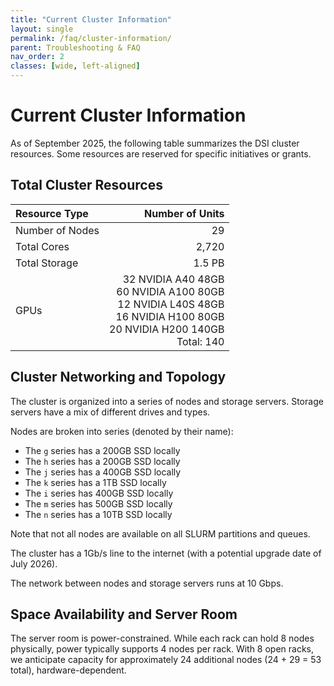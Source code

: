 ```yaml
---
title: "Current Cluster Information"
layout: single
permalink: /faq/cluster-information/
parent: Troubleshooting & FAQ
nav_order: 2
classes: [wide, left-aligned]
---
```


# Current Cluster Information

As of September 2025, the following table summarizes the DSI cluster resources. Some resources are reserved for specific initiatives or grants.

## Total Cluster Resources

| Resource Type   | Number of Units |
|:----------------|----------------:|
| Number of Nodes | 29              |
| Total Cores     | 2,720            |
| Total Storage   | 1.5 PB          |
| GPUs            | 32 NVIDIA A40 48GB  <br/> 60  NVIDIA A100 80GB <br/> 12 NVIDIA L40S 48GB  <br/> 16 NVIDIA H100 80GB  <br/> 20 NVIDIA H200 140GB <br/> Total: 140  |



## Cluster Networking and Topology

The cluster is organized into a series of nodes and storage servers. Storage servers have a mix of different drives and types. 

Nodes are broken into series (denoted by their name):
- The `g` series has a 200GB SSD locally
- The `h` series has a 200GB SSD locally
- The `j` series has a 400GB SSD locally
- The `k` series has a 1TB SSD locally
- The `i` series has 400GB SSD locally
- The `m` series has 500GB SSD locally
- The `n` series has a 10TB SSD locally

Note that not all nodes are available on all SLURM partitions and queues. 

The cluster has a 1Gb/s line to the internet (with a potential upgrade date of July 2026).

The network between nodes and storage servers runs at 10 Gbps.

## Space Availability and Server Room

The server room is power-constrained. While each rack can hold 8 nodes physically, power typically supports 4 nodes per rack. With 8 open racks, we anticipate capacity for approximately 24 additional nodes (24 + 29 = 53 total), hardware-dependent.


